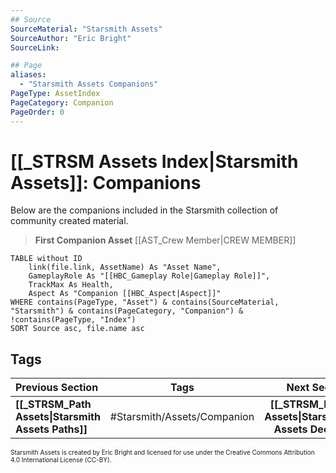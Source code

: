 ```yaml
---
## Source
SourceMaterial: "Starsmith Assets"
SourceAuthor: "Eric Bright"
SourceLink: 

## Page
aliases:
  - "Starsmith Assets Companions"
PageType: AssetIndex
PageCategory: Companion
PageOrder: 0
---
```

# [[_STRSM Assets Index|Starsmith Assets]]: Companions
Below are the companions included in the Starsmith collection of community created material.

> **First Companion Asset**
> [[AST_Crew Member|CREW MEMBER]]

```dataview
TABLE without ID
	link(file.link, AssetName) As "Asset Name",
	GameplayRole As "[[HBC_Gameplay Role|Gameplay Role]]",
	TrackMax As Health,
	Aspect As "Companion [[HBC_Aspect|Aspect]]"
WHERE contains(PageType, "Asset") & contains(SourceMaterial, "Starsmith") & contains(PageCategory, "Companion") & !contains(PageType, "Index")
SORT Source asc, file.name asc
```

## Tags
| Previous Section | Tags | Next Section |
|:--- |:---:| ---:|
| **[[_STRSM_Path Assets\|Starsmith Assets Paths]]** | #Starsmith/Assets/Companion | **[[_STRSM_Deed Assets\|Starsmith Assets Deeds]]** |

<font size=-2>Starsmith Assets is created by Eric Bright and licensed for use under the Creative Commons Attribution 4.0 International License (CC-BY).</font>